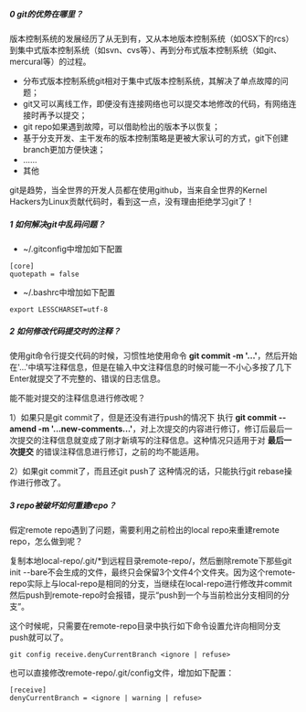 ##### 0 git的优势在哪里？

版本控制系统的发展经历了从无到有，又从本地版本控制系统（如OSX下的rcs）到集中式版本控制系统（如svn、cvs等）、再到分布式版本控制系统（如git、mercural等）的过程。

- 分布式版本控制系统git相对于集中式版本控制系统，其解决了单点故障的问题；
- git又可以离线工作，即便没有连接网络也可以提交本地修改的代码，有网络连接时再予以提交；
- git repo如果遇到故障，可以借助检出的版本予以恢复；
- 基于分支开发、主干发布的版本控制策略是更被大家认可的方式，git下创建branch更加方便快速；
- ……
- 其他

git是趋势，当全世界的开发人员都在使用github，当来自全世界的Kernel Hackers为Linux贡献代码时，看到这一点，没有理由拒绝学习git了！

##### 1 如何解决git中乱码问题？

- ~/.gitconfig中增加如下配置

```
[core]
quotepath = false
```
- ~/.bashrc中增加如下配置

```export LESSCHARSET=utf-8```

##### 2 如何修改代码提交时的注释？

使用git命令行提交代码的时候，习惯性地使用命令 **git commit -m '...'**，然后开始在'...'中填写注释信息，但是在输入中文注释信息的时候可能一不小心多按了几下Enter就提交了不完整的、错误的日志信息。

能不能对提交的注释信息进行修改呢？

1）如果只是git commit了，但是还没有进行push的情况下 
执行 **git commit --amend -m '...new-comments...'**，对上次提交的内容进行修订，修订后最后一次提交的注释信息就变成了刚才新填写的注释信息。这种情况只适用于对 **最后一次提交** 的错误注释信息进行修订，之前的均不能适用。

2）如果git commit了，而且还git push了
这种情况的话，只能执行git rebase操作进行修改了。

##### 3 repo被破坏如何重建repo？

假定remote repo遇到了问题，需要利用之前检出的local repo来重建remote repo，怎么做到呢？

复制本地local-repo/.git/*到远程目录remote-repo/，然后删除remote下那些git init --bare不会生成的文件，最终只会保留3个文件4个文件夹。因为这个remote-repo实际上与local-repo是相同的分支，当继续在local-repo进行修改并commit然后push到remote-repo时会报错，提示“push到一个与当前检出分支相同的分支”。

这个时候呢，只需要在remote-repo目录中执行如下命令设置允许向相同分支push就可以了。

```
git config receive.denyCurrentBranch <ignore | refuse>
```

也可以直接修改remote-repo/.git/config文件，增加如下配置：

```
[receive]
denyCurrentBranch = <ignore | warning | refuse>
```

